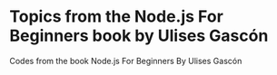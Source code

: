# Topics from the Node.js For Beginners book by Ulises Gascón
Codes from the book Node.js For Beginners By Ulises Gascón
